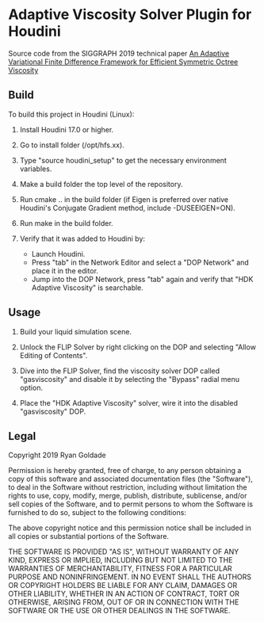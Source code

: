 # Adaptive Viscosity Solver Plugin for Houdini

Source code from the SIGGRAPH 2019 technical paper [An Adaptive Variational Finite Difference Framework for Efficient Symmetric Octree Viscosity](https://cs.uwaterloo/~rgoldade/adaptiveviscosity/)

## Build
To build this project in Houdini (Linux):

1. Install Houdini 17.0 or higher.

2. Go to install folder (/opt/hfs.xx).

3. Type "source houdini_setup" to get the necessary environment variables.

4. Make a build folder the top level of the repository.

5. Run cmake .. in the build folder (if Eigen is preferred over native Houdini's Conjugate Gradient method, include -DUSEEIGEN=ON).

6. Run make in the build folder.

7. Verify that it was added to Houdini by:
	- Launch Houdini.
	- Press "tab" in the Network Editor and select a "DOP Network" and place it in the editor.
	- Jump into the DOP Network, press "tab" again and verify that "HDK Adaptive Viscosity" is searchable.

## Usage

1. Build your liquid simulation scene.

2. Unlock the FLIP Solver by right clicking on the DOP and selecting "Allow Editing of Contents".

3. Dive into the FLIP Solver, find the viscosity solver DOP called "gasviscosity" and disable it by selecting the "Bypass" radial menu option.

4. Place the "HDK Adaptive Viscosity" solver, wire it into the disabled "gasviscosity" DOP.


## Legal

Copyright 2019 Ryan Goldade

Permission is hereby granted, free of charge, to any person obtaining a copy of this software and associated documentation files (the "Software"), to deal in the Software without restriction, including without limitation the rights to use, copy, modify, merge, publish, distribute, sublicense, and/or sell copies of the Software, and to permit persons to whom the Software is furnished to do so, subject to the following conditions:

The above copyright notice and this permission notice shall be included in all copies or substantial portions of the Software.

THE SOFTWARE IS PROVIDED "AS IS", WITHOUT WARRANTY OF ANY KIND, EXPRESS OR IMPLIED, INCLUDING BUT NOT LIMITED TO THE WARRANTIES OF MERCHANTABILITY, FITNESS FOR A PARTICULAR PURPOSE AND NONINFRINGEMENT. IN NO EVENT SHALL THE AUTHORS OR COPYRIGHT HOLDERS BE LIABLE FOR ANY CLAIM, DAMAGES OR OTHER LIABILITY, WHETHER IN AN ACTION OF CONTRACT, TORT OR OTHERWISE, ARISING FROM, OUT OF OR IN CONNECTION WITH THE SOFTWARE OR THE USE OR OTHER DEALINGS IN THE SOFTWARE.

